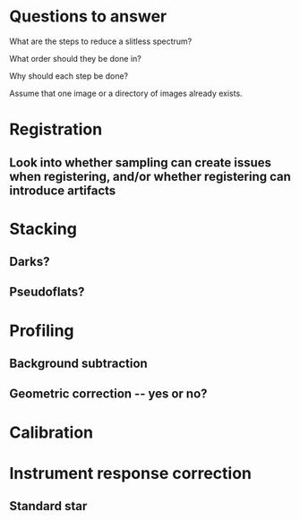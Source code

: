 # Questions to answer

What are the steps to reduce a slitless spectrum?

What order should they be done in?

Why should each step be done?

Assume that one image or a directory of images already exists.

# Registration

## Look into whether sampling can create issues when registering, and/or whether registering can introduce artifacts

# Stacking
## Darks?
## Pseudoflats?

# Profiling

## Background subtraction
## Geometric correction -- yes or no?

# Calibration

# Instrument response correction

## Standard star



